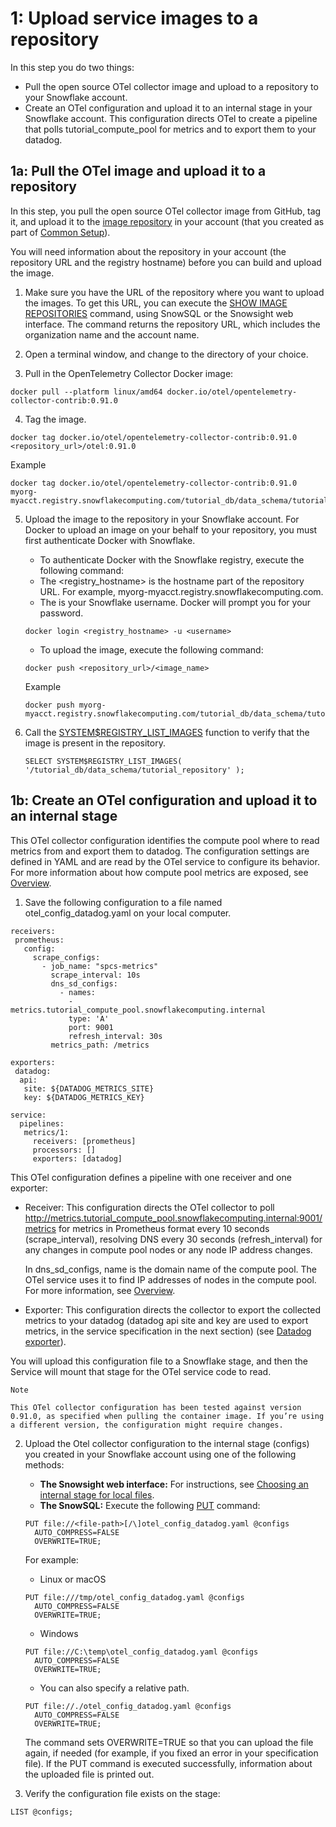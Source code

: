 # 1: Upload service images to a repository

In this step you do two things:
* Pull the open source OTel collector image and upload to a repository to your Snowflake account.
* Create an OTel configuration and upload it to an internal stage in your Snowflake account. This configuration directs OTel to create a pipeline that polls tutorial_compute_pool for metrics and to export them to your datadog.

## 1a: Pull the OTel image and upload it to a repository
In this step, you pull the open source OTel collector image from GitHub, tag it, and upload it to the [image repository](https://docs.snowflake.com/developer-guide/snowpark-container-services/working-with-registry-repository) in your account (that you created as part of [Common Setup](https://docs.snowflake.com/developer-guide/snowpark-container-services/tutorials/common-setup)).

You will need information about the repository in your account (the repository URL and the registry hostname) before you can build and upload the image.

1. Make sure you have the URL of the repository where you want to upload the images. To get this URL, you can execute the [SHOW IMAGE REPOSITORIES](https://docs.snowflake.com/sql-reference/sql/show-image-repositories)  command, using SnowSQL or the Snowsight web interface. The command returns the repository URL, which includes the organization name and the account name.

2. Open a terminal window, and change to the directory of your choice.

3. Pull in the OpenTelemetry Collector Docker image:
```commandline
docker pull --platform linux/amd64 docker.io/otel/opentelemetry-collector-contrib:0.91.0
```

4. Tag the image.
```commandline
docker tag docker.io/otel/opentelemetry-collector-contrib:0.91.0 <repository_url>/otel:0.91.0
```
Example

```commandline
docker tag docker.io/otel/opentelemetry-collector-contrib:0.91.0 myorg-myacct.registry.snowflakecomputing.com/tutorial_db/data_schema/tutorial_repository/otel:0.91.0
```

5. Upload the image to the repository in your Snowflake account. For Docker to upload an image on your behalf to your repository, you must first authenticate Docker with Snowflake.
    * To authenticate Docker with the Snowflake registry, execute the following command:
    * The <registry_hostname> is the hostname part of the repository URL. For example, myorg-myacct.registry.snowflakecomputing.com.
    * The <username> is your Snowflake username. Docker will prompt you for your password.
    ```commandline
    docker login <registry_hostname> -u <username>
    ```  
    * To upload the image, execute the following command:
    ```commandline
    docker push <repository_url>/<image_name>
    ```
    Example

    ```commandline
    docker push myorg-myacct.registry.snowflakecomputing.com/tutorial_db/data_schema/tutorial_repository/otel:0.91.0
    ```

6. Call the [SYSTEM$REGISTRY_LIST_IMAGES](https://docs.snowflake.com/sql-reference/functions/system_registry_list_images) function to verify that the image is present in the repository.
    ```commandline
    SELECT SYSTEM$REGISTRY_LIST_IMAGES( '/tutorial_db/data_schema/tutorial_repository' );
    ```


## 1b: Create an OTel configuration and upload it to an internal stage
This OTel collector configuration identifies the compute pool where to read metrics from and export them to datadog. The configuration settings are defined in YAML and are read by the OTel service to configure its behavior. For more information about how compute pool metrics are exposed, see [Overview](https://docs.snowflake.com/LIMITEDACCESS/snowpark-container-services/compute-pool-metrics-overview#label-spcs-compute-pool-metrics-overview).

1. Save the following configuration to a file named otel_config_datadog.yaml on your local computer.
```commandline
receivers:
 prometheus:
   config:
     scrape_configs:
       - job_name: "spcs-metrics"
         scrape_interval: 10s
         dns_sd_configs:
           - names:
             - metrics.tutorial_compute_pool.snowflakecomputing.internal
             type: 'A'
             port: 9001
             refresh_interval: 30s
         metrics_path: /metrics

exporters:
 datadog:
  api:
   site: ${DATADOG_METRICS_SITE}
   key: ${DATADOG_METRICS_KEY}

service:
  pipelines:
   metrics/1:
     receivers: [prometheus]
     processors: []
     exporters: [datadog]
```
This OTel configuration defines a pipeline with one receiver and one exporter:

* Receiver: This configuration directs the OTel collector to poll http://metrics.tutorial_compute_pool.snowflakecomputing.internal:9001/metrics for metrics in Prometheus format every 10 seconds (scrape_interval), resolving DNS every 30 seconds (refresh_interval) for any changes in compute pool nodes or any node IP address changes.

    In dns_sd_configs, name is the domain name of the compute pool. The OTel service uses it to find IP addresses of nodes in the compute pool. For more information, see [Overview](https://docs.snowflake.com/LIMITEDACCESS/snowpark-container-services/compute-pool-metrics-overview#label-spcs-compute-pool-metrics-overview).

* Exporter: This configuration directs the collector to export the collected metrics to your datadog (datadog api site and key are used to export metrics, in the service specification in the next section) (see [Datadog exporter](https://github.com/open-telemetry/opentelemetry-collector-contrib/tree/main/exporter/datadogexporter)).

You will upload this configuration file to a Snowflake stage, and then the Service will mount that stage for the OTel service code to read.

```commandline
Note

This OTel collector configuration has been tested against version 0.91.0, as specified when pulling the container image. If you’re using a different version, the configuration might require changes.
```

2. Upload the Otel collector configuration to the internal stage (configs) you created in your Snowflake account using one of the following methods:
    * **The Snowsight web interface:** For instructions, see [Choosing an internal stage for local files](https://docs.snowflake.com/user-guide/data-load-local-file-system-create-stage).
    * **The SnowSQL:**  Execute the following [PUT](https://docs.snowflake.com/sql-reference/sql/put) command:
    ```commandline
    PUT file://<file-path>[/\]otel_config_datadog.yaml @configs
      AUTO_COMPRESS=FALSE
      OVERWRITE=TRUE;
    ```
    For example:
    * Linux or macOS
    ```commandline
    PUT file:///tmp/otel_config_datadog.yaml @configs
      AUTO_COMPRESS=FALSE
      OVERWRITE=TRUE;
    ```
    * Windows
    ```commandline
    PUT file://C:\temp\otel_config_datadog.yaml @configs
      AUTO_COMPRESS=FALSE
      OVERWRITE=TRUE;
    ```
    * You can also specify a relative path.
    ```commandline
    PUT file://./otel_config_datadog.yaml @configs
      AUTO_COMPRESS=FALSE
      OVERWRITE=TRUE;
    ```
    The command sets OVERWRITE=TRUE so that you can upload the file again, if needed (for example, if you fixed an error in your specification file). If the PUT command is executed successfully, information about the uploaded file is printed out.

3. Verify the configuration file exists on the stage:
```commandline
LIST @configs;
```